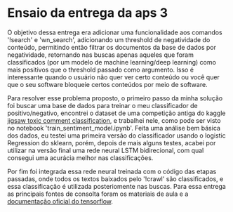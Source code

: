 # Ensaio da entrega da aps 3

O objetivo dessa entrega era adicionar uma funcionalidade aos comandos '!search' e 'wn_search', adicionando um threshold de negatividade do conteúdo, permitindo então filtrar os documentos da base de dados por negatividade, retornando nas buscas apenas aqueles que foram classificados (por um modelo de machine learning/deep learning) como mais positivos que o threshold passado como argumento. Isso é interessante quando o usuário não quer ver certo conteúdo ou você quer que o seu software bloqueie certos conteúdos por meio de software.

Para resolver esse problema proposto, o primeiro passo da minha solução foi buscar uma base de dados para treinar o meu classificador de positivo/negativo, encontrei o dataset de uma competição antiga do kaggle [jigsaw toxic comment classification](https://www.kaggle.com/datasets/julian3833/jigsaw-toxic-comment-classification-challenge), e trabalhei nele, como pode ser visto no notebook 'train_sentiment_model.ipynb'. Feita uma análise bem básica dos dados, eu testei uma primeira versão do classificador usando o logistic Regression do sklearn, porém, depois de mais alguns testes, acabei por utilizar na versão final uma rede neural LSTM bidirecional, com qual consegui uma acurácia melhor nas classificações.

Por fim foi integrada essa rede neural treinada com o código das etapas passadas, onde todos os textos baixados pelo '!crawl' são classificados, e essa classificação é utilizada posteriomente nas buscas. Para essa entrega as principais fontes de consolta foram os materiais de aula e a [documentação oficial do tensorflow](https://www.tensorflow.org/api_docs/python/tf).
